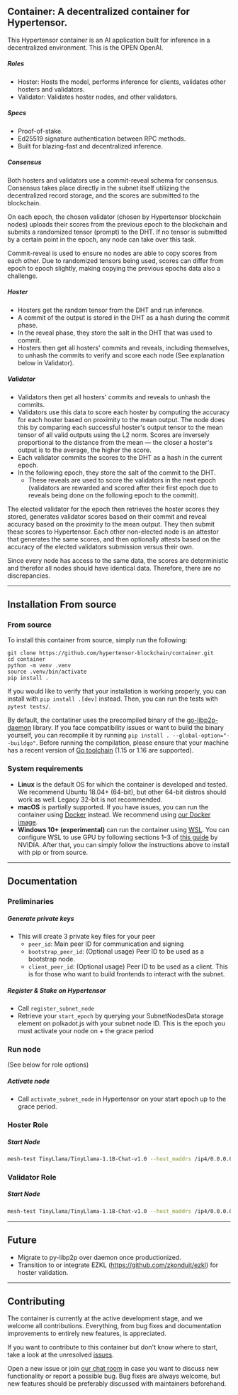 ## Container: A decentralized container for Hypertensor.

This Hypertensor container is an AI application built for inference in a decentralized environment. This is the OPEN OpenAI.

##### Roles
- Hoster: Hosts the model, performs inference for clients, validates other hosters and validators.
- Validator: Validates hoster nodes, and other validators.

##### Specs
- Proof-of-stake.
- Ed25519 signature authentication between RPC methods.
- Built for blazing-fast and decentralized inference.

##### Consensus
Both hosters and validators use a commit-reveal schema for consensus. Consensus takes place directly in the subnet itself utilizing the decentralized record storage, and the scores are submitted to the blockchain.

On each epoch, the chosen validator (chosen by Hypertensor blockchain nodes) uploads their scores from the previous epoch to the blockchain and submits a randomized tensor (prompt) to the DHT. If no tensor is submitted by a certain point in the epoch, any node can take over this task.

Commit-reveal is used to ensure no nodes are able to copy scores from each other. Due to randomized tensors being used, scores can differ from epoch to epoch slightly, making copying the previous epochs data also a challenge.

##### Hoster

- Hosters get the random tensor from the DHT and run inference.
- A commit of the output is stored in the DHT as a hash during the commit phase.
- In the reveal phase, they store the salt in the DHT that was used to commit.
- Hosters then get all hosters' commits and reveals, including themselves, to unhash the commits to verify and score each node (See explanation below in Validator).

##### Validator
- Validators then get all hosters' commits and reveals to unhash the commits.
- Validators use this data to score each hoster by computing the accuracy for each hoster based on proximity to the mean output. The node does this by comparing each successful hoster's output tensor to the mean tensor of all valid outputs using the L2 norm. Scores are inversely proportional to the distance from the mean — the closer a hoster's output is to the average, the higher the score.
- Each validator commits the scores to the DHT as a hash in the current epoch.
- In the following epoch, they store the salt of the commit to the DHT.
  - These reveals are used to score the validators in the next epoch (validators are rewarded and scored after their first epoch due to reveals being done on the following epoch to the commit).

The elected validator for the epoch then retrieves the hoster scores they stored, generates validator scores based on their commit and reveal accuracy based on the proximity to the mean output. They then submit these scores to Hypertensor. Each other non-elected node is an attestor that generates the same scores, and then optionally attests based on the accuracy of the elected validators submission versus their own.

Since every node has access to the same data, the scores are deterministic and therefor all nodes should have identical data. Therefore, there are no discrepancies.

---

## Installation From source

### From source

To install this container from source, simply run the following:

```
git clone https://github.com/hypertensor-blockchain/container.git
cd container
python -m venv .venv
source .venv/bin/activate
pip install .
```

If you would like to verify that your installation is working properly, you can install with `pip install .[dev]`
instead. Then, you can run the tests with `pytest tests/`.

By default, the contatiner uses the precompiled binary of
the [go-libp2p-daemon](https://github.com/learning-at-home/go-libp2p-daemon) library. If you face compatibility issues
or want to build the binary yourself, you can recompile it by running `pip install . --global-option="--buildgo"`.
Before running the compilation, please ensure that your machine has a recent version
of [Go toolchain](https://golang.org/doc/install) (1.15 or 1.16 are supported).

### System requirements

- __Linux__ is the default OS for which the container is developed and tested. We recommend Ubuntu 18.04+ (64-bit), but
  other 64-bit distros should work as well. Legacy 32-bit is not recommended.
- __macOS__ is partially supported.
  If you have issues, you can run the container using [Docker](https://docs.docker.com/desktop/mac/install/) instead.
  We recommend using [our Docker image](https://hub.docker.com/r/hypertensor-blockchain/mesh).
- __Windows 10+ (experimental)__ can run the container
  using [WSL](https://docs.microsoft.com/ru-ru/windows/wsl/install-win10). You can configure WSL to use GPU by
  following sections 1–3 of [this guide](https://docs.nvidia.com/cuda/wsl-user-guide/index.html) by NVIDIA. After
  that, you can simply follow the instructions above to install with pip or from source.

---

## Documentation

### Preliminaries

##### Generate private keys

  - This will create 3 private key files for your peer
      - `peer_id`: Main peer ID for communication and signing
      - `bootstrap_peer_id`: (Optional usage) Peer ID to be used as a bootstrap node.
      - `client_peer_id`: (Optional usage) Peer ID to be used as a client. This is for those who want to build frontends to interact with the subnet.

##### Register & Stake on Hypertensor
  - Call `register_subnet_node`
  - Retrieve your `start_epoch` by querying your SubnetNodesData storage element on polkadot.js with your subnet node ID. This is the epoch you must activate your node on + the grace period

### Run node 
(See below for role options)

##### Activate node
  - Call `activate_subnet_node` in Hypertensor on your start epoch up to the grace period.

### Hoster Role
##### Start Node
```bash
mesh-test TinyLlama/TinyLlama-1.1B-Chat-v1.0 --host_maddrs /ip4/0.0.0.0/tcp/31330 /ip4/0.0.0.0/udp/31330/quic --announce_maddrs /ip4/{IP}/tcp/{PORT} /ip4/{IP}/udp/{PORT}/quic --new_swarm --hoster --identity_path {PRIVATE_KEY_PATH} --subnet_id {SUBNET_ID} --subnet_node_id {SUBNET_NODE_ID}
```

### Validator Role
##### Start Node
```bash
mesh-test TinyLlama/TinyLlama-1.1B-Chat-v1.0 --host_maddrs /ip4/0.0.0.0/tcp/31330 /ip4/0.0.0.0/udp/31330/quic --announce_maddrs /ip4/{IP}/tcp/{PORT} /ip4/{IP}/udp/{PORT}/quic --new_swarm --hoster --identity_path {PRIVATE_KEY_PATH}
```

---

## Future

- Migrate to py-libp2p over daemon once productionized.
- Transition to or integrate EZKL	(https://github.com/zkonduit/ezkl) for hoster validation.

---

## Contributing

The container is currently at the active development stage, and we welcome all contributions. Everything, from bug fixes and documentation improvements to entirely new features, is appreciated.

If you want to contribute to this container but don't know where to start, take a look at the unresolved [issues](https://github.com/hypertensor-blockchain/container/issues). 

Open a new issue or join [our chat room](https://discord.gg/bY7NUEweQp) in case you want to discuss new functionality or report a possible bug. Bug fixes are always welcome, but new features should be preferably discussed with maintainers beforehand.